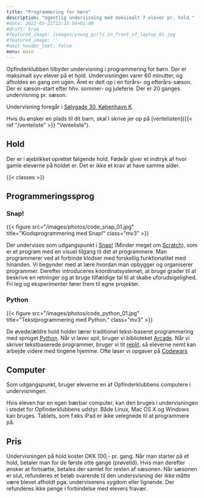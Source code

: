 ```yaml
---
title: "Programmering for børn"
description: "Ugentlig undervisning med maksimalt 7 elever pr. hold."
#date: 2022-03-21T12:25:54+01:00
#draft: true
#featured_image: /images/young_girls_in_front_of_laptop_01.jpg
#featured_image: ''
#omit_header_text: false
menu: main
---
```

Opfinderklubben tilbyder undervisning i programmering for børn. Der er maksimalt syv
elever på et hold. Undervisningen varer 60 minutter, og afholdes en gang om ugen.
Året er delt op i en forårs- og efterårs-sæson. Der er sæson-start efter hhv.
sommer- og juleferie. Der er 20 ganges undervisning pr. sæson.

Undervisning foregår i [Sølvgade 30, København K](https://goo.gl/maps/DUPtJCxwHj6chKGm6).

Hvis du ønsker en plads til dit barn, skal I skrive jer op på
[ventelisten]({{< ref "/venteliste" >}} "Venteliste").

## Hold
Der er i øjeblikket oprettet følgende hold. Fødeår giver et indtryk af hvor gamle
eleverne på holdet er. Det er ikke et krav at have samme alder.

{{< classes >}}

## Programmeringssprog

### Snap!
{{< figure src="/images/photos/code_snap_01.jpg" title="Klodsprogrammering med Snap!" class="mv3" >}}

Der undervises som udgangspunkt i [Snap!](https://snap.berkeley.edu/)
(Minder meget om [Scratch](https://scratch.mit.edu/)), som er et program med en visuel
tilgang til det at programmere. Man programmerer ved at forbinde klodser med forskellig
funktionalitet med hinanden. Vi begynder med at lære hvordan man opbygger og organiserer
programmer. Derefter introduceres koordinatsystemet, at bruge grader til at beskrive
en retninger og at bruge tilfældige tal til at skabe uforudsigelighed. Fri leg og
eksperimenter fører frem til egne projekter.

### Python
{{< figure src="/images/photos/code_python_01.jpg" title="Tekstprogrammering med Python." class="mv3" >}}

De øvede/ældre hold holder lærer traditionel tekst-baseret programmering
med sproget [Python](https://www.python.org/). Når vi laver spil, bruger vi biblioteket
[Arcade](https://api.arcade.academy). Når vi skriver tekstbaserede programmer, bruger
vi tit [replit](https://replit.com/), så eleverne nemt kan arbejde videre med
tingene hjemme. Ofte løser vi opgaver på [Codewars](https://www.codewars.com/)


## Computer
Som udgangspunkt, bruger eleverne en af Opfinderklubbens computere i undervisningen.

Hvis eleven har en egen bærbar computer, kan den  bruges i undervisningen  i stedet for
Opfinderklubbens udstyr. Både Linux, Mac OS X og Windows kan bruges. Tablets, som
f.eks iPad er ikke velegnede til at programmere på.


## Pris
Undervisningen på hold koster DKK 100,- pr. gang. Når man starter på et hold, betaler
man for de første otte gange (prøvetid). Hvis man derefter ønsker at fortsætte, betales
der samlet for resten af sæsonen. Når sæsonen er slut, refunderes et beløb svarende til
den undersvisning der ikke måtte være blevet afholdt pga. underviserens sygdom eller
lignende. Der refunderes ikke penge i forbindelse med elevers fravær.